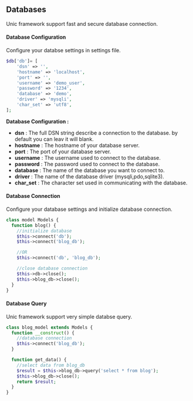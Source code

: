## Databases

  Unic framework support fast and secure database connection.

#### Database Configuration

  Configure your databse settings in settings file.

```php
$db['db']= [
    'dsn' => '',
    'hostname' => 'localhost',
    'port' => '',
    'username' => 'demo_user',
    'password' => '1234',
    'database' => 'demo',
    'driver' => 'mysqli',
    'char_set' => 'utf8',
];
```

  **Database Configuration :**

  - **dsn** : The full DSN string describe a connection to the database. by default you can leav it will blank.
  - **hostname** : The hostname of your database server.
  - **port** : The port of your database server.
  - **username** : The username used to connect to the database.
  - **password** : The password used to connect to the database.
  - **database** : The name of the database you want to connect to.
  - **driver** : The name of the database driver (mysqli,pdo,sqlite3).
  - **char_set** : The character set used in communicating with the database.


#### Database Connection

  Configure your database settings and initialize database connection.

```php
class model Models {
  function blog() {
    //initialize database
    $this->connect('db');
    $this->connect('blog_db');

    //OR
    $this->connect('db', 'blog_db');

    //close database connection
    $this->db->close();
    $this->blog_db->close();
  }
}
```


#### Database Query

  Unic framework support very simple databse query.

```php
class blog_model extends Models {
  function __construct() {
    //database connection
    $this->connect('blog_db');
  }

  function get_data() {
    //select data from blog_db
    $result = $this->blog_db->query('select * from blog');
    $this->blog_db->close();
    return $result;
  }
}
```
